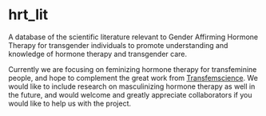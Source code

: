 # hrt_lit
 A database of the scientific literature relevant to Gender Affirming Hormone Therapy for transgender individuals to promote understanding and knowledge of hormone therapy and transgender care.

Currently we are focusing on feminizing hormone therapy for transfeminine people, and hope to complement the great work from [Transfemscience](https://transfemscience.org). We would like to include research on masculinizing hormone therapy as well in the future, and would welcome and greatly appreciate collaborators if you would like to help us with the project.
